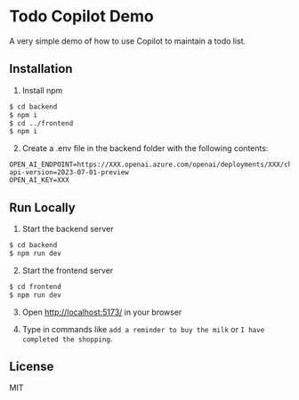 # Todo Copilot Demo

A very simple demo of how to use Copilot to maintain a todo list.

## Installation

1. Install npm

```bash
$ cd backend
$ npm i
$ cd ../frontend
$ npm i
```
2. Create a .env file in the backend folder with the following contents:

```
OPEN_AI_ENDPOINT=https://XXX.openai.azure.com/openai/deployments/XXX/chat/completions?api-version=2023-07-01-preview
OPEN_AI_KEY=XXX
```

## Run Locally

1. Start the backend server

```bash
$ cd backend
$ npm run dev
```

2. Start the frontend server

```bash
$ cd frontend
$ npm run dev
```

3. Open [http://localhost:5173/](http://localhost:5173/) in your browser

4. Type in commands like `add a reminder to buy the milk` or `I have completed the shopping`.

## License

MIT